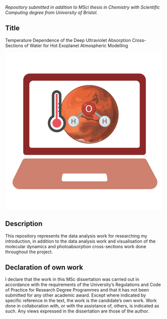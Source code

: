*Repository submitted in addition to MSci thesis in Chemistry with Scientific Computing degree from University of Bristol.*

## Title
Temperature Dependence of the Deep Ultraviolet Absorption
Cross-Sections of Water for Hot Exoplanet Atmospheric Modelling

![enter image description here](https://github.com/mbarnfield63/MSci_Project/blob/master/MISC/Infographic.png?raw=true)

## Description

This repository represents the data analysis work for researching my introduction, in addition to the data analysis work and visualisation of the molecular dynamics and photoabsorption cross-sections work done throughout the project.

## Declaration of own work

 
I declare that the work in this MSc dissertation was carried out in accordance with the
requirements of the University’s Regulations and Code of Practice for Research Degree
Programmes and that it has not been submitted for any other academic award. Except
where indicated by specific reference in the text, the work is the candidate’s own work.
Work done in collaboration with, or with the assistance of, others, is indicated as such.
Any views expressed in the dissertation are those of the author.
